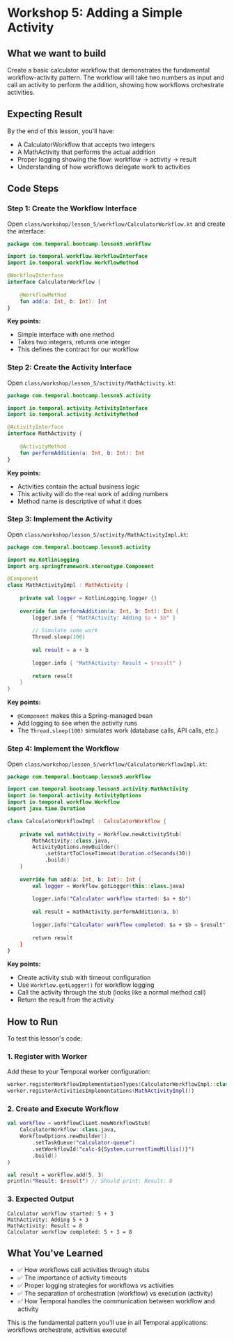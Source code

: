 # Workshop 5: Adding a Simple Activity

## What we want to build

Create a basic calculator workflow that demonstrates the fundamental workflow-activity pattern. The workflow will take two numbers as input and call an activity to perform the addition, showing how workflows orchestrate activities.

## Expecting Result

By the end of this lesson, you'll have:

- A CalculatorWorkflow that accepts two integers
- A MathActivity that performs the actual addition
- Proper logging showing the flow: workflow → activity → result
- Understanding of how workflows delegate work to activities

## Code Steps

### Step 1: Create the Workflow Interface

Open `class/workshop/lesson_5/workflow/CalculatorWorkflow.kt` and create the interface:

```kotlin
package com.temporal.bootcamp.lesson5.workflow

import io.temporal.workflow.WorkflowInterface
import io.temporal.workflow.WorkflowMethod

@WorkflowInterface
interface CalculatorWorkflow {
    
    @WorkflowMethod
    fun add(a: Int, b: Int): Int
}
```

**Key points:**
- Simple interface with one method
- Takes two integers, returns one integer
- This defines the contract for our workflow

### Step 2: Create the Activity Interface

Open `class/workshop/lesson_5/activity/MathActivity.kt`:

```kotlin
package com.temporal.bootcamp.lesson5.activity

import io.temporal.activity.ActivityInterface
import io.temporal.activity.ActivityMethod

@ActivityInterface
interface MathActivity {
    
    @ActivityMethod
    fun performAddition(a: Int, b: Int): Int
}
```

**Key points:**
- Activities contain the actual business logic
- This activity will do the real work of adding numbers
- Method name is descriptive of what it does

### Step 3: Implement the Activity

Open `class/workshop/lesson_5/activity/MathActivityImpl.kt`:

```kotlin
package com.temporal.bootcamp.lesson5.activity

import mu.KotlinLogging
import org.springframework.stereotype.Component

@Component
class MathActivityImpl : MathActivity {
    
    private val logger = KotlinLogging.logger {}
    
    override fun performAddition(a: Int, b: Int): Int {
        logger.info { "MathActivity: Adding $a + $b" }
        
        // Simulate some work
        Thread.sleep(100)
        
        val result = a + b
        
        logger.info { "MathActivity: Result = $result" }
        
        return result
    }
}
```

**Key points:**
- `@Component` makes this a Spring-managed bean
- Add logging to see when the activity runs
- The `Thread.sleep(100)` simulates work (database calls, API calls, etc.)

### Step 4: Implement the Workflow

Open `class/workshop/lesson_5/workflow/CalculatorWorkflowImpl.kt`:

```kotlin
package com.temporal.bootcamp.lesson5.workflow

import com.temporal.bootcamp.lesson5.activity.MathActivity
import io.temporal.activity.ActivityOptions
import io.temporal.workflow.Workflow
import java.time.Duration

class CalculatorWorkflowImpl : CalculatorWorkflow {
    
    private val mathActivity = Workflow.newActivityStub(
        MathActivity::class.java,
        ActivityOptions.newBuilder()
            .setStartToCloseTimeout(Duration.ofSeconds(30))
            .build()
    )
    
    override fun add(a: Int, b: Int): Int {
        val logger = Workflow.getLogger(this::class.java)
        
        logger.info("Calculator workflow started: $a + $b")
        
        val result = mathActivity.performAddition(a, b)
        
        logger.info("Calculator workflow completed: $a + $b = $result")
        
        return result
    }
}
```

**Key points:**
- Create activity stub with timeout configuration
- Use `Workflow.getLogger()` for workflow logging
- Call the activity through the stub (looks like a normal method call)
- Return the result from the activity

## How to Run

To test this lesson's code:

### 1. Register with Worker
Add these to your Temporal worker configuration:
```kotlin
worker.registerWorkflowImplementationTypes(CalculatorWorkflowImpl::class.java)
worker.registerActivitiesImplementations(MathActivityImpl())
```

### 2. Create and Execute Workflow
```kotlin
val workflow = workflowClient.newWorkflowStub(
    CalculatorWorkflow::class.java,
    WorkflowOptions.newBuilder()
        .setTaskQueue("calculator-queue")
        .setWorkflowId("calc-${System.currentTimeMillis()}")
        .build()
)

val result = workflow.add(5, 3)
println("Result: $result") // Should print: Result: 8
```

### 3. Expected Output
```
Calculator workflow started: 5 + 3
MathActivity: Adding 5 + 3
MathActivity: Result = 8
Calculator workflow completed: 5 + 3 = 8
```

## What You've Learned

- ✅ How workflows call activities through stubs
- ✅ The importance of activity timeouts
- ✅ Proper logging strategies for workflows vs activities
- ✅ The separation of orchestration (workflow) vs execution (activity)
- ✅ How Temporal handles the communication between workflow and activity

This is the fundamental pattern you'll use in all Temporal applications: workflows orchestrate, activities execute! 